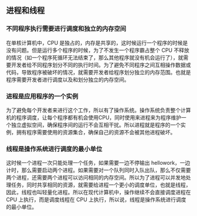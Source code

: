 ## 进程和线程
### 不同程序执行需要进行调度和独立的内存空间
在单核计算机中，CPU 是独占的，内存是共享的，这时候运行一个程序的时候是没有问题。但是运行多个程序的时候，为了不发生一个程序霸占整个 CPU 不释放的情况（如一个程序死循环无法结束了，那么其他程序就没有机会运行了），就需要开发者给不同程序划分不同的执行时间。为了避免不同程序之间互相操作数据或代码，导致程序被破坏的情况，就需要开发者给程序划分独立的内存范围。也就是程序需要开发者进行调度以及和划分独立的内存空间。  
### 进程是应用程序的一个实例
为了避免每个开发者来进行这个工作，所以有了操作系统。操作系统负责整个计算机的程序调度，让每个程序都有机会使用CPU，同时使用来进程来为程序维护一个独立虚拟空间，确保程序间的运行不会互相干扰。所以进程就是程序的一个实例，拥有程序需要使用的资源集合，确保自己的资源不会被其他进程破坏。
### 线程是操作系统进行调度的最小单位
这时候一个进程一次只能处理一个任务，如果需要一边不停输出 hellowork，一边计时，那么需要启动两个进程。如果需要对一个队列同时入队出队，那么不仅需要两个进程，还需要两个进程可以访问相同的内存空间。所以为了进程可以并发地处理任务，同时共享相同的资源，就需要给进程一个更小的调度单位，也就是线程，因此，线程也叫轻量化进程。所以在现代计算机中，操作继续不会直接调度进程在 CPU 上执行，而是调度线程在 CPU 上执行，所以说，线程是操作系统进行调度的最小单位。
